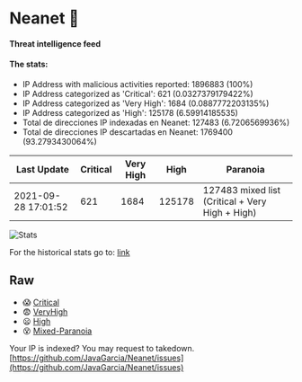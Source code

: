 # Neanet :hocho:
#### Threat intelligence feed
#### The stats:

- IP Address with malicious activities reported: 1896883 (100%)
- IP Address categorized as 'Critical':  621 (0.0327379179422%)
- IP Address categorized as 'Very High':  1684 (0.0887772203135%)
- IP Address categorized as 'High':  125178 (6.59914185535)
- Total de direcciones IP indexadas en Neanet:  127483 (6.7206569936%)
- Total de direcciones IP descartadas en Neanet:  1769400 (93.2793430064%)

| Last Update | Critical | Very High | High | Paranoia |
| --- | --- | --- | --- | --- |
| 2021-09-28 17:01:52 | 621 | 1684 | 125178 | 127483 mixed list (Critical + Very High + High)|

![Stats](https://docs.google.com/spreadsheets/d/e/2PACX-1vSnaNMIXVabIpDJjufMlzH7poXnshF3mgd8Is1g9ytUEzVsP5my4Trn8f-xkoLLQ38xpL3HtmUexLo6/pubchart?oid=501124687&format=image)

For the historical stats go to: [link](/stats.csv)
## Raw
- :scream: [Critical](https://raw.githubusercontent.com/JavaGarcia/Neanet/master/blacklists/neanet_critical.txt)
- :fearful: [VeryHigh](https://raw.githubusercontent.com/JavaGarcia/Neanet/master/blacklists/neanet_veryHigh.txtt)
- :frowning: [High](https://raw.githubusercontent.com/JavaGarcia/Neanet/master/blacklists/neanet_high.txt)
- :dizzy_face: [Mixed-Paranoia](https://raw.githubusercontent.com/JavaGarcia/Neanet/master/blacklists/neanet_all.txt)


Your IP is indexed? You may request to takedown. [https://github.com/JavaGarcia/Neanet/issues](https://github.com/JavaGarcia/Neanet/issues)

































































































































































































































































































































































































































































































































































































































































































































































































































































































































































































































































































































































































































































































































































































































































































































































































































































































































































































































































































































































































































































































































































































































































































































































































































































































































































































































































































































































































































































































































































































































































































































































































































































































































































































































































































































































































































































































































































































































































































































































































































































































































































































































































































































































































































































































































































































































































































































































































































































































































































































































































































































































































































































































































































































































































































































































































































































































































































































































































































































































































































































































































































































































































































































































































































































































































































































































































































































































































































































































































































































































































































































































































































































































































































































































































































































































































































































































































































































































































































































































































































































































































































































































































































































































































































































































































































































































































































































































































































































































































































































































































































































































































































































































